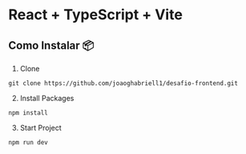 # React + TypeScript + Vite

## **Como Instalar 📦**

1. Clone

```
git clone https://github.com/joaoghabriell1/desafio-frontend.git
```

2. Install Packages

```
npm install
```

3. Start Project

```
npm run dev
```
